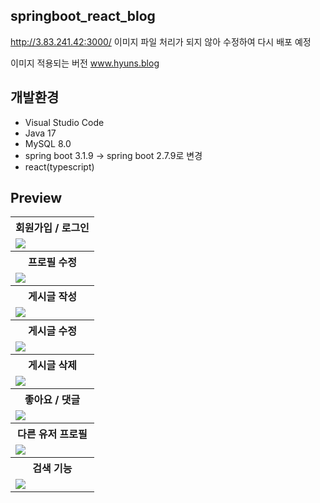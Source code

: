## springboot_react_blog

http://3.83.241.42:3000/
이미지 파일 처리가 되지 않아 수정하여 다시 배포 예정

이미지 적용되는 버전
www.hyuns.blog

## 개발환경
- Visual Studio Code
- Java 17
- MySQL 8.0
- spring boot 3.1.9 -> spring boot 2.7.9로 변경
- react(typescript)


## Preview

<html>
<table>
  <tr>
    <th>
      회원가입 / 로그인
    </th>
  </tr>
  <tr>
    <td>
     <img src="https://github.com/hyun45/springboot_react_shop/assets/159392652/f1d23067-ea90-4d82-9aab-9dcde08941e5" />
    </td>
   </tr> 
  <tr>
    <th>
      프로필 수정
    </th>
  </tr>
  <tr>
    <td>
     <img src="https://github.com/hyun45/springboot_react_shop/assets/159392652/d0695bea-e393-4ca1-8a72-d22cb13317fa" />
    </td>
   </tr> 
  <tr>
    <th>
      게시글 작성
    </th>
  </tr>
  <tr>
    <td>
     <img src="https://github.com/hyun45/springboot_react_shop/assets/159392652/3d9d4ae3-27d3-4314-be0e-15c1dd413057" />
    </td>
   </tr>
  <tr>
    <th>
      게시글 수정
    </th>
  </tr>
  <tr>
    <td>
     <img src="https://github.com/hyun45/springboot_react_shop/assets/159392652/c4b632b4-0a3e-4afb-bf25-dc650c22a3ba" />
    </td>
   </tr>
  <tr>
    <th>
      게시글 삭제
    </th>
  </tr>
  <tr>
    <td>
     <img src="https://github.com/hyun45/springboot_react_shop/assets/159392652/3fca5464-232a-4d2c-8163-aeda1199f11e" />
    </td>
   </tr>
  <tr>
    <th>
      좋아요 / 댓글
    </th>
  </tr>
  <tr>
    <td>
     <img src="https://github.com/hyun45/springboot_react_shop/assets/159392652/f71e7bc4-8da2-4d63-84a3-11cb10b8648f" />
    </td>
   </tr>
   <tr>
    <th>
      다른 유저 프로필
    </th>
  </tr>
  <tr>
    <td>
     <img src="https://github.com/hyun45/springboot_react_shop/assets/159392652/ef777425-4bec-47a6-890b-3a1a6d6182ce" />
    </td>
  </tr>
   <tr>
    <th>
      검색 기능
    </th>
  </tr>
  <tr>
    <td>
     <img src="https://github.com/hyun45/springboot_react_shop/assets/159392652/c4b3211d-f11b-4034-9e96-1b36aa7608a2" />
    </td>
  </tr>
</table>
</html>
